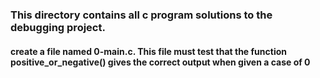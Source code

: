 ### This directory contains all c program solutions to the debugging project.
#### create a file named 0-main.c. This file must test that the function positive_or_negative() gives the correct output when given a case of 0
